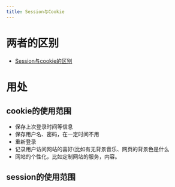 ```yaml
---
title: Session与Cookie
---
```


# 两者的区别
- [Session与cookie的区别](http://www.cnblogs.com/shiyangxt/archive/2008/10/07/1305506.html)

# 用处
## cookie的使用范围
- 保存上次登录时间等信息 
- 保存用户名、密码，在一定时间不用
- 重新登录
-  记录用户访问网站的喜好(比如有无背景音乐、网页的背景色是什么
- 网站的个性化，比如定制网站的服务，内容。
## session的使用范围

